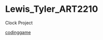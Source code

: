 # Lewis_Tyler_ART2210

Clock Project

[codinggame](https://talewis98.github.io/Lewis_Tyler_ART2210/CodingGame/empty-example/index.html)